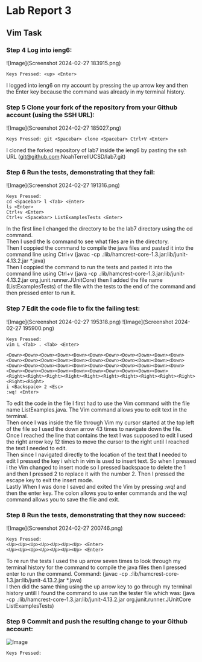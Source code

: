 # Lab Report 3
## Vim Task
### Step 4 Log into ieng6:

![Image](Screenshot 2024-02-27 183915.png)
```
Keys Pressed: <up> <Enter>
```
I logged into ieng6 on my account by pressing the up arrow key and then the Enter key because the command was already in my terminal history.

### Step 5 Clone your fork of the repository from your Github account (using the SSH URL):

![Image](Screenshot 2024-02-27 185027.png)
```
Keys Pressed: git <Spacebar> clone <Spacebar> Ctrl+V <Enter>
```
I cloned the forked repository of lab7 inside the ieng6 by pasting the ssh URL (git@github.com:NoahTerrellUCSD/lab7.git)

### Step 6 Run the tests, demonstrating that they fail:

![Image](Screenshot 2024-02-27 191316.png)
```
Keys Pressed:
cd <Spacebar> l <Tab> <Enter>
ls <Enter>
Ctrl+v <Enter>
Ctrl+v <Spacebar> ListExamplesTests <Enter>
```
In the first line I changed the directory to be the lab7 directory using the cd command.<br/>
Then I used the ls command to see what files are in the directory.<br/>
Then I coppied the command to compile the java files and pasted it into the command line using Ctrl+v (javac -cp .:lib/hamcrest-core-1.3.jar:lib/junit-4.13.2.jar *.java)<br/>
Then I coppied the command to run the tests and pasted it into the command line using Ctrl+v (java -cp .:lib/hamcrest-core-1.3.jar:lib/junit-4.13.2.jar org.junit.runner.JUnitCore) then I added the file name (ListExamplesTests) of the file with the tests to the end of the command and then pressed enter to run it. 

### Step 7 Edit the code file to fix the failing test:

![Image](Screenshot 2024-02-27 195318.png)
![Image](Screenshot 2024-02-27 195900.png)
```
Keys Pressed:
vim L <Tab> . <Tab> <Enter>

<Down><Down><Down><Down><Down><Down><Down><Down><Down><Down><Down><Down><Down><Down><Down><Down><Down><Down><Down><Down><Down><Down><Down><Down><Down><Down><Down><Down><Down><Down><Down><Down><Down><Down><Down><Down><Down><Down><Down><Down><Down><Down><Down>
<Right><Right><Right><Right><Right><Right><Right><Right><Right><Right><Right><Right>
i <Backspace> 2 <Esc>
:wq! <Enter>
```
To edit the code in the file I first had to use the Vim command with the file name ListExamples.java. The Vim command allows you to edit text in the terminal. <br/>
Then once I was inside the file through Vim my cursor started at the top left of the file so I used the down arrow 43 times to navigate down the file. <br/>
Once I reached the line that contains the text I was supposed to edit I used the right arrow key 12 times to move the cursor to the right until I reached the text I needed to edit. <br/>
Then since I navigated directly to the location of the text that I needed to edit I pressed the key i which in vim is used to insert text. So when I pressed i the Vim changed to insert mode so I pressed backspace to delete the 1 and then I pressed 2 to replace it with the number 2. Then I pressed the escape key to exit the insert mode. <br/>
Lastly When I was done I saved and exited the Vim by pressing :wq! and then the enter key. The colon allows you to enter commands and the wq! command allows you to save the file and exit. 


### Step 8 Run the tests, demonstrating that they now succeed:

![Image](Screenshot 2024-02-27 200746.png)

```
Keys Pressed:
<Up><Up><Up><Up><Up><Up><Up> <Enter>
<Up><Up><Up><Up><Up><Up><Up> <Enter>
```
To re run the tests I used the up arrow seven times to look through my terminal history for the command to compile the java files then I pressed enter to run the command. Command: (javac -cp .:lib/hamcrest-core-1.3.jar:lib/junit-4.13.2.jar *.java) <br/>
I then did the same thing using the up arrow key to go through my terminal history untill I found the command to use run the tester file which was: (java -cp .:lib/hamcrest-core-1.3.jar:lib/junit-4.13.2.jar org.junit.runner.JUnitCore ListExamplesTests)

### Step 9 Commit and push the resulting change to your Github account:

![Image]()

```
Keys Pressed:

```






